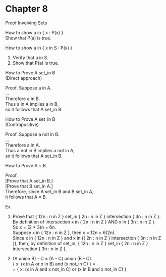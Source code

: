 # Chapter 8     


Proof Involving Sets      


How to show a in { x : P(x) }     
Show that P(a) is true.     


How to show a in { x in S : P(x) }      
1. Verify that a in S.     
2. Show that P(a) is true.     


How to Prove A set_in B      
(Direct approach)      

Proof. Suppose a in A.     
...     
Therefore a in B.      
Thus a in A implies a in B,     
so it follows that A set_in B.     



How to Prove A set_in B      
(Contrapositive)     

Proof. Suppose a not in B.     
...     
Therefore a in A.     
Thus a not in B implies a not in A,     
so it follows that A set_in B.     



How to Prove A = B.     

Proof.     
[Prove that A set_in B.]     
[Prove that B set_in A.]     
Therefore, since A set_in B and B set_in A,      
it follows that A = B.      


Ex.    

1. Prove that { 12n : n in Z } set_in { 2n : n in Z } intersection { 3n : n in Z }.     
By definition of intersection x in { 2n : n in Z } AND x in { 3n : n in Z }.    
So x = (2 * 3)n = 6n.      
Suppose x in { 12n : n in Z }, then x = 12n = 6(2n).     
Since x in { 12n : n in Z } and x in ({ 2n : n in Z } intersection { 3n : n in Z }), then, by definition of set_in, { 12n : n in Z } set_in { 2n : n in Z } intersection { 3n : n in Z }.      

14. (A union B) - C = (A - C) union (B - C).     
{ x: (x in A or x in B) and (x not_in C) } =     
= { x: (x in A and x not_in C) or (x in B and x not_in C) }
